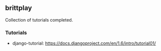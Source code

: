 ## brittplay

Collection of tutorials completed.

### Tutorials
* django-tutorial: https://docs.djangoproject.com/en/1.6/intro/tutorial01/